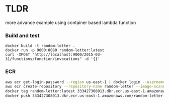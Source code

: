 # TLDR

more advance example using container based lambda function

### Build and test

```
docker build -t random-letter .
docker run -p 9000:8080 random-letter:latest
curl -XPOST "http://localhost:9000/2015-03-31/functions/function/invocations" -d '{}'
```

### ECR

```.sh
aws ecr get-login-password --region us-east-1 | docker login --username AWS --password-stdin 333427308013.dkr.ecr.us-east-1.amazonaws.com
aws ecr create-repository --repository-name random-letter --image-scanning-configuration scanOnPush=true --image-tag-mutability MUTABLE
docker tag random-letter:latest 333427308013.dkr.ecr.us-east-1.amazonaws.com/random-letter:latest
docker push 333427308013.dkr.ecr.us-east-1.amazonaws.com/random-letter:latest
```